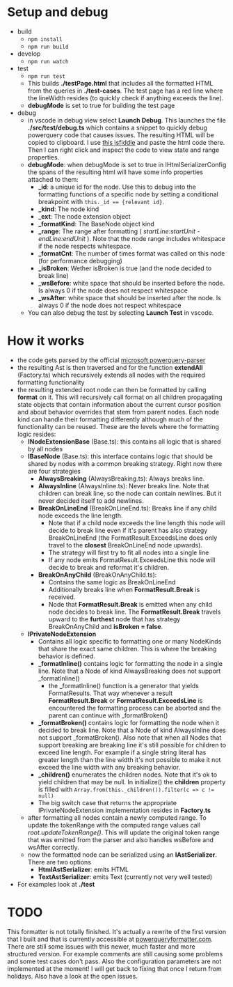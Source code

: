 # Setup and debug
- build
  - `npm install`
  - `npm run build`
- develop
  - `npm run watch`
- test
  - `npm run test`
  - This builds **./testPage.html** that includes all the formatted HTML from the queries in **./test-cases**. The test page has a red line where the lineWidth resides (to quickly check if anything exceeds the line). 
  - **debugMode** is set to true for building the test page
- debug
  - in vscode in debug view select **Launch Debug**. This launches the file **./src/test/debug.ts** which contains a snippet to quickly debug powerquery code that causes issues. The resulting HTML will be copied to clipboard. I use [this jsfiddle](https://jsfiddle.net/v9foujth/) and paste the html code there. Then I can right click and inspect the code to view state and range properties.
  - **debugMode**: when debugMode is set to true in IHtmlSerializerConfig the spans of the resulting html will have some info properties attached to them:
    - **_id**: a unique id for the node. Use this to debug into the formatting functions of a specific node by setting a conditional breakpoint with `this._id == {relevant id}`.
    - **_kind**: The node kind
    - **_ext**: The node extension object
    - **_formatKind**: The BaseNode object kind
    - **_range**: The range after formatting ( *startLine:startUnit - endLine:endUnit* ). Note that the node range includes whitespace if the node respects whitespace.
    - **_formatCnt**: The number of times format was called on this node (for performance debugging)
    - **_isBroken**: Wether isBroken is true (and the node decided to break line)
    - **_wsBefore**: white space that should be inserted before the node. Is always 0 if the node does not respect whitespace
    - **_wsAfter**: white space that should be inserted after the node. Is always 0 if the node does not respect whitespace
  - You can also debug the test by selecting **Launch Test** in vscode.

# How it works
- the code gets parsed by the official [microsoft powerquery-parser](https://github.com/microsoft/powerquery-parser)
- the resulting Ast is then traversed and for the function **extendAll** (Factory.ts) which recursively extends all nodes with the required formatting functionality
- the resulting extended root node can then be formatted by calling **format** on it. This will recursively call format on all children propagating state objects that contain information about the current cursor position and about behavior overrides that stem from parent nodes. Each node kind can handle their formatting differently although much of the functionality can be reused. These are the levels where the formatting logic resides:
  - **INodeExtensionBase** (Base.ts): this contains all logic that is shared by all nodes
  - **IBaseNode** (Base.ts): this interface contains logic that should be shared by nodes with a common breaking strategy. Right now there are four strategies
    - **AlwaysBreaking** (AlwaysBreaking.ts): Always breaks line. 
    - **AlwaysInline** (AlwaysInline.ts): Never breaks line. Note that children can break line, so the node can contain newlines. But it never decided itself to add newlines.
    - **BreakOnLineEnd** (BreakOnLineEnd.ts): Breaks line if any child node exceeds the line length. 
      - Note that if a child node exceeds the line length this node will decide to break line even if it's parent has also strategy BreakOnLineEnd (the FormatResult.ExceedsLine does only travel to the **closest** BreakOnLineEnd node upwards).  
      - The strategy will first try to fit all nodes into a single line
      - If any node emits FormatResult.ExceedsLine this node will decide to break and reformat it's children.
    - **BreakOnAnyChild** (BreakOnAnyChild.ts): 
      - Contains the same logic as BreakOnLineEnd
      - Additionally breaks line when **FormatResult.Break** is received. 
      - Node that **FormatResult.Break** is emitted when any child node decides to break line. The **FormatResult.Break** travels upward to the **furthest** node that has strategy BreakOnAnyChild and **isBroken = false**. 
  - **IPrivateNodeExtension**
      - Contains all logic specific to formatting one or many NodeKinds that share the exact same children. This is where the breaking behavior is defined. 
      - **_formatInline()** contains logic for formatting the node in a single line. Note that a Node of kind AlwaysBreaking does not support _formatInline()
        - the _formatInline() function is a generator that yields FormatResults. That way whenever a result **FormatResult.Break** or **FormatResult.ExceedsLine** is encountered the formatting process can be aborted and the parent can continue with _formatBroken()
      - **_formatBroken()** contains logic for formatting the node when it decided to break line. Note that a Node of kind AlwaysInline does not support _formatBroken(). Also note that when all Nodes that support breaking are breaking line it's still possible for children to exceed line length. For example if a single string literal has greater length than the line width it's not possible to make it not exceed the line width with any breaking behavior.
      - **_children()** enumerates the children nodes. Note that it's ok to yield children that may be null. In initialize() the **children** property is filled with `Array.from(this._children()).filter(c => c != null)`
      - The big switch case that returns the appropriate IPrivateNodeExtension implementation resides in **Factory.ts**
  - after formatting all nodes contain a newly computed range. To update the tokenRange with the computed range values call *root.updateTokenRange()*. This will update the original token range that was emitted from the parser and also handles wsBefore and wsAfter correctly.
  - now the formatted node can be serialized using an **IAstSerializer**. There are two options
    - **HtmlAstSerializer**: emits HTML
    - **TextAstSerializer**: emits Text (currently not very well tested)
- For examples look at **./test**

# TODO
This formatter is not totally finished. It's actually a rewrite of the first version that I built and that is currently accessible at [powerqueryformatter.com](https://www.powerqueryformatter.com). There are still some issues with this newer, much faster and more structured version. For example comments are still causing some problems and some test cases don't pass. Also the configuration parameters are not implemented at the moment! I will get back to fixing that once I return from holidays. Also have a look at the open issues.
